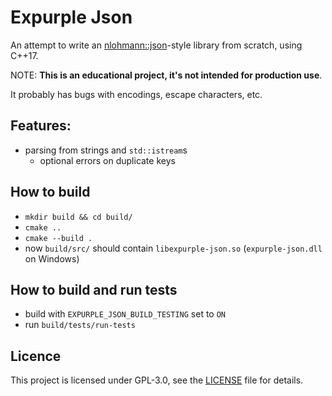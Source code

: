 # Expurple Json

An attempt to write an [nlohmann::json](https://github.com/nlohmann/json)-style library from scratch, using C++17.

NOTE: **This is an educational project, it's not intended for production use**.

It probably has bugs with encodings, escape characters, etc.

## Features:

* parsing from strings and `std::istream`s
    * optional errors on duplicate keys

## How to build

* `mkdir build && cd build/`
* `cmake ..`
* `cmake --build .`
* now `build/src/` should contain `libexpurple-json.so` (`expurple-json.dll` on Windows)

## How to build and run tests

* build with `EXPURPLE_JSON_BUILD_TESTING` set to `ON`
* run `build/tests/run-tests`

## Licence

This project is licensed under GPL-3.0, see the [LICENSE](LICENSE) file for details.
